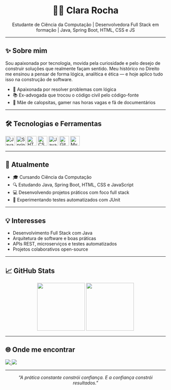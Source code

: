 <h1 align="center">👩‍💻 Clara Rocha</h1>
<p align="center">
Estudante de Ciência da Computação | Desenvolvedora Full Stack em formação | Java, Spring Boot, HTML, CSS e JS
</p>

---

## ✨ Sobre mim

Sou apaixonada por tecnologia, movida pela curiosidade e pelo desejo de construir soluções que realmente façam sentido. Meu histórico no Direito me ensinou a pensar de forma lógica, analítica e ética — e hoje aplico tudo isso na construção de software.

- 🧠 Apaixonada por resolver problemas com lógica  
- 📚 Ex-advogada que trocou o código civil pelo código-fonte  
- 🐤 Mãe de calopsitas, gamer nas horas vagas e fã de documentários

---

## 🛠️ Tecnologias e Ferramentas

<p align="left">
  <img src="https://cdn.jsdelivr.net/gh/devicons/devicon/icons/java/java-original.svg" height="30" alt="Java" />
  <img src="https://cdn.jsdelivr.net/gh/devicons/devicon/icons/spring/spring-original.svg" height="30" alt="Spring Boot" />
  <img src="https://cdn.jsdelivr.net/gh/devicons/devicon/icons/html5/html5-original.svg" height="30" alt="HTML5" />
  <img src="https://cdn.jsdelivr.net/gh/devicons/devicon/icons/css3/css3-original.svg" height="30" alt="CSS3" />
  <img src="https://cdn.jsdelivr.net/gh/devicons/devicon/icons/javascript/javascript-original.svg" height="30" alt="JavaScript" />
  <img src="https://cdn.jsdelivr.net/gh/devicons/devicon/icons/git/git-original.svg" height="30" alt="Git" />
  <img src="https://cdn.jsdelivr.net/gh/devicons/devicon/icons/mysql/mysql-original.svg" height="30" alt="MySQL" />
</p>

---

## 📌 Atualmente

- 🎓 Cursando Ciência da Computação
- 🔍 Estudando Java, Spring Boot, HTML, CSS e JavaScript
- 💻 Desenvolvendo projetos práticos com foco full stack
- 🧪 Experimentando testes automatizados com JUnit

---

## 💡 Interesses

- Desenvolvimento Full Stack com Java
- Arquitetura de software e boas práticas
- APIs REST, microserviços e testes automatizados
- Projetos colaborativos open-source

---

## 📈 GitHub Stats

<p align="center">
  <img height="150em" src="https://github-readme-stats.vercel.app/api?username=claraorcajodev&show_icons=true&theme=default" />
  <img height="150em" src="https://github-readme-stats.vercel.app/api/top-langs/?username=claraorcajodev&layout=compact&theme=default" />
</p>

---

## 🌐 Onde me encontrar

<p align="left">
  <a href="https://www.linkedin.com/in/claraorcajodev" target="_blank">
    <img src="https://img.shields.io/badge/-LinkedIn-0A66C2?style=for-the-badge&logo=linkedin&logoColor=white" />
  </a>
  <a href="https://github.com/claraorcajodev" target="_blank">
    <img src="https://img.shields.io/badge/-GitHub-181717?style=for-the-badge&logo=github&logoColor=white" />
  </a>
</p>

---

<p align="center"><i>"A prática constante constrói confiança. E a confiança constrói resultados."</i></p>
